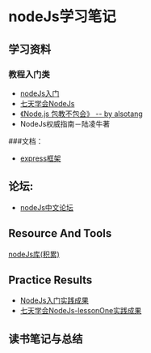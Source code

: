 # nodeJs学习笔记

## 学习资料

### 教程入门类
+ [nodeJs入门](http://www.nodebeginner.org/index-zh-cn.html)
+ [七天学会NodeJs](http://nqdeng.github.io/7-days-nodejs/)
+ [《Node.js 包教不包会》 -- by alsotang](https://github.com/alsotang/node-lessons)
+ NodeJs权威指南－陆凌牛著

###文档：
+ [express框架](http://expressjs.com/)

## 论坛:
+ [nodeJs中文论坛](https://cnodejs.org/)


## Resource And Tools
[nodeJs库(积累)](https://github.com/YuanLianDu/YLD-with-Js/blob/master/nodeJs/module.md)

## Practice Results

+ [NodeJs入门实践成果](https://github.com/YuanLianDu/YLD-with-Js/tree/master/nodeJs/upload)
+ [七天学会NodeJs-lessonOne实践成果](https://github.com/YuanLianDu/YLD-with-Js/tree/master/nodeJs/lessonOne)

## 读书笔记与总结
